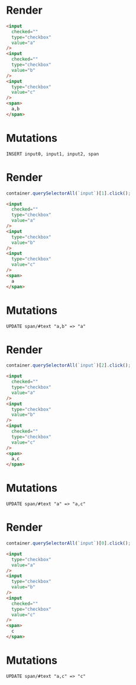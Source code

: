 # Render
```html
<input
  checked=""
  type="checkbox"
  value="a"
/>
<input
  checked=""
  type="checkbox"
  value="b"
/>
<input
  type="checkbox"
  value="c"
/>
<span>
  a,b
</span>
```

# Mutations
```
INSERT input0, input1, input2, span
```

# Render
```js
container.querySelectorAll(`input`)[1].click();
```
```html
<input
  checked=""
  type="checkbox"
  value="a"
/>
<input
  type="checkbox"
  value="b"
/>
<input
  type="checkbox"
  value="c"
/>
<span>
  a
</span>
```

# Mutations
```
UPDATE span/#text "a,b" => "a"
```

# Render
```js
container.querySelectorAll(`input`)[2].click();
```
```html
<input
  checked=""
  type="checkbox"
  value="a"
/>
<input
  type="checkbox"
  value="b"
/>
<input
  checked=""
  type="checkbox"
  value="c"
/>
<span>
  a,c
</span>
```

# Mutations
```
UPDATE span/#text "a" => "a,c"
```

# Render
```js
container.querySelectorAll(`input`)[0].click();
```
```html
<input
  type="checkbox"
  value="a"
/>
<input
  type="checkbox"
  value="b"
/>
<input
  checked=""
  type="checkbox"
  value="c"
/>
<span>
  c
</span>
```

# Mutations
```
UPDATE span/#text "a,c" => "c"
```